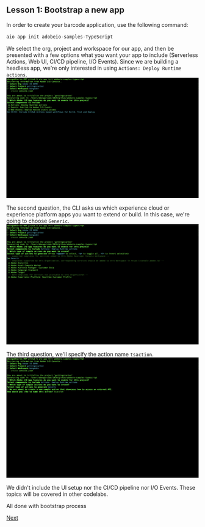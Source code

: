 ## Lesson 1: Bootstrap a new app

In order to create your barcode application, use the following command:
```bash
aio app init adobeio-samples-TypeScript  
```
We select the org, project and workspace for our app, and then be presented with a few options what you want your app to include (Serverless Actions, Web UI, CI/CD pipeline, I/O Events). Since we are building a headless app, we're only interested in using `Actions: Deploy Runtime actions`.
![Build Options](assets/init_options.png)

The second question, the CLI asks us which experience cloud or experience platform apps you want to extend or build. In this case, we're going to choose `Generic`. 
![Generic Actions](assets/actions_generic.png)

The third question, we'll specify the action name `tsaction`.
![Action name](assets/action_name.png)

We didn't include the UI setup nor the CI/CD pipeline nor I/O Events. These topics will be covered in other codelabs. 

All done with bootstrap process

[Next](conversion.md)